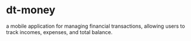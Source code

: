 # dt-money
a mobile application for managing financial transactions, allowing users to track incomes, expenses, and total balance.

